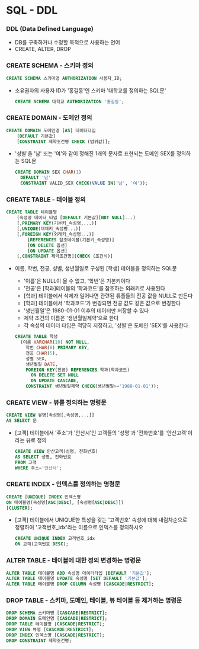 # SQL - DDL

### DDL (Data Defined Language)

- DB를 구축하거나 수정할 목적으로 사용하는 언어
- CREATE, ALTER, DROP



### CREATE  SCHEMA - 스키마 정의

```sql
CREATE SCHEMA 스키마명 AUTHORIZATION 사용자_ID;
```

- 소유권자의 사용자 ID가 '홍길동'인 스키마 '대학교를 정의하는 SQL문'

  ```SQL
  CREATE SCHEMA 대학교 AUTHORIZATION '홍길동';
  ```



### CREATE  DOMAIN - 도메인 정의

```SQL
CREATE DOMAIN 도메인명 [AS] 데이터타입
	[DEFAULT 기본값] 
	[CONSTRAINT 제약조건명 CHECK (범위값)];
```

- '성별'을 '남' 또는 '여'와 같이 정해진 1개의 문자로 표현되는 도메인 SEX를 정의하는 SQL문

  ```SQL
  CREATE DOMAIN SEX CHAR(1)
  	DEFAULT '남'
  	CONSTRAINT VALID_SEX CHECK(VALUE IN('남', '여'));
  ```



### CREATE TABLE - 테이블 정의

```SQL
CREATE TABLE 테이블명
	(속성명 데이터_타입 [DEFAULT 기본값][NOT NULL]...)
	[,PRIMARY KEY(기본키_속성영,...)]
	[,UNIQUE(대체키_속성명...)]
	[,FOREIGN KEY(외래키_속성명...)]
		[REFERENCES 참조테이블(기본키_속성명)]
		[ON DELETE 옵션]
		[ON UPDATE 옵션]
	[,CONSTRAINT 제약조건명][CHECK (조건식)]
```

- 이름, 학번, 전공, 성별, 생년월일로 구성된 [학생] 테이블을 정의하는 SQL문

  - '이름'은 NULL이 올 수 없고, '학번'은 기본키이다
  - '전공'은 [학과]테이블의 '학과코드'를 참조하는 외래키로 사용된다
  - [학과] 테이블에서 삭제가 일어나면 관련된 튜플들의 전공 값을 NULL로 만든다
  - [학과] 테이블에서 '학과코드'가 변경되면 전공 값도 같은 값으로 변경한다
  - '생년월일'은 1980-01-01 이후의 데이터만 저장할 수 있다
  - 제약 조건의 이름은 '생년월일제약'으로 한다
  - 각 속성의 데이터 타입은 적당히 지정하고, '성별'은 도메인 'SEX'를 사용한다

  ```SQL
  CREATE TABLE 학생
  	(이름 VARCHAR(10) NOT NULL,
      학번 CHAR(8) PRIMARY KEY,
      전공 CHAR(5),
      성별 SEX,
      생년월일 DATE,
      FOREIGN KEY(전공) REFERENCES 학과(학과코드)
      	ON DELETE SET NULL
      	ON UPDATE CASCADE,
      CONSTRAINT 생년월일제약 CHECK(생년월일>='1980-01-01'));
  ```

  

### CREATE VIEW - 뷰를 정의하는 명령문

```SQL
CREATE VIEW 뷰명[속성명[,속성명,...]]
AS SELECT 문
```

- [고객] 테이블에서 '주소'가 '안산시'인 고객들의 '성명'과 '전화번호'를 '안산고객'이라는 뷰로 정의

  ```SQL
  CREATE VIEW 안산고객(성명, 전화번호)
  AS SELECT 성명, 전화번호
  FROM 고객
  WHERE 주소='안산시';
  ```



### CREATE INDEX - 인덱스를 정의하는 명령문

```SQL
CREATE [UNIQUE] INDEX 인덱스명
ON 테이블명(속성명[ASC|DESC], [속성명[ASC|DESC]])
[CLUSTER];
```

- [고객] 테이블에서 UNIQUE한 특성을 갖는  '고객번호' 속성에 대해 내림차순으로 정렬하여 '고객번호_idx'라는 이름으로 인덱스를 정의하시오

  ```sql
  CREATE UNIQUE INDEX 고객번호_idx 
  ON 고객(고객번호 DESC);
  ```



### ALTER TABLE - 테이블에 대한 정의 변경하는 명령문

```SQL
ALTER TABLE 테이블명 ADD 속성명 데이터타입 [DEFAULT '기본값'];
ALTER TABLE 테이블명 UPDATE 속성명 [SET DEFAULT '기본값'];
ALTER TABLE 테이블명 DROP COLUMN 속성명 [CASCADE|RESTRICT];
```



### DROP TABLE - 스키마, 도메인, 테이블, 뷰 테이블 등 제거하는 명령문

```SQL
DROP SCHEMA 스키마명 [CASCADE|RESTRICT];
DROP DOMAIN 도메인명 [CASCADE|RESTRICT];
DROP TABLE 테이블명 [CASCADE|RESTRICT];
DROP VIEW 뷰명 [CASCADE|RESTRICT];
DROP INDEX 인덱스명 [CASCADE|RESTRICT];
DROP CONSTRAINT 제약조건명;
```


